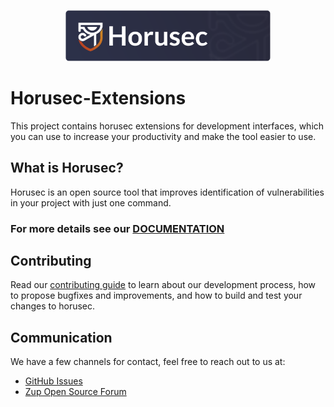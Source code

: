 <p></p>
<p></p>
<p align="center" margin="20 0"><a href="https://horusec.io/"><img src="assets/horusec_logo.png" alt="logo_header" width="65%" style="max-width:100%;"/></a></p>
<p></p>
<p></p>

# Horusec-Extensions

This project contains horusec extensions for development interfaces, which you can use to increase your productivity and make the tool easier to use.

## What is Horusec?
Horusec is an open source tool that improves identification of vulnerabilities in your project with just one command.

### For more details see our [DOCUMENTATION](https://zup-products.gitbook.io/horusec)

## Contributing

Read our [contributing guide](CONTRIBUTING.md) to learn about our development process, how to propose bugfixes and improvements, and how to build and test your changes to horusec.

## Communication

We have a few channels for contact, feel free to reach out to us at:

- [GitHub Issues](https://github.com/ZupIT/horusec-extensions/issues)
- [Zup Open Source Forum](https://forum.zup.com.br)

